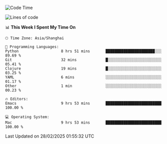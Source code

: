 <!--START_SECTION:waka-->
![Code Time](http://img.shields.io/badge/Code%20Time-2%2C552%20hrs%2055%20mins-blue)

![Lines of code](https://img.shields.io/badge/From%20Hello%20World%20I%27ve%20Written-335.2%20thousand%20lines%20of%20code-blue)

📊 **This Week I Spent My Time On** 

```text
🕑︎ Time Zone: Asia/Shanghai

💬 Programming Languages: 
Python                   8 hrs 51 mins       ██████████████████████░░░   89.69 % 
Git                      32 mins             █░░░░░░░░░░░░░░░░░░░░░░░░   05.41 % 
Clojure                  19 mins             █░░░░░░░░░░░░░░░░░░░░░░░░   03.25 % 
YAML                     6 mins              ░░░░░░░░░░░░░░░░░░░░░░░░░   01.17 % 
Other                    1 min               ░░░░░░░░░░░░░░░░░░░░░░░░░   00.23 % 

🔥 Editors: 
Emacs                    9 hrs 53 mins       █████████████████████████   100.00 % 

💻 Operating System: 
Mac                      9 hrs 53 mins       █████████████████████████   100.00 % 
```


 Last Updated on 28/02/2025 01:55:32 UTC
<!--END_SECTION:waka-->
